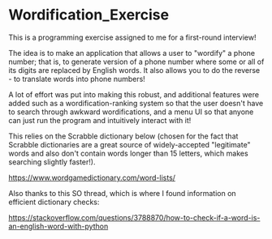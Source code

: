 # Wordification_Exercise
This is a programming exercise assigned to me for a first-round interview!

The idea is to make an application that allows a user to "wordify" a phone number; that is, to generate version of a phone number 
where some or all of its digits are replaced by English words. It also allows you to do the reverse - to translate words into phone 
numbers!

A lot of effort was put into making this robust, and additional features were added such as a wordification-ranking system 
so that the user doesn't have to search through awkward wordifications, and a menu UI so that anyone can just run the program
and intuitively interact with it!

This relies on the Scrabble dictionary below (chosen for the fact that Scrabble dictionaries are a great source of widely-accepted
"legitimate" words and also don't contain words longer than 15 letters, which makes searching slightly faster!).

https://www.wordgamedictionary.com/word-lists/

Also thanks to this SO thread, which is where I found information on efficient dictionary checks:

https://stackoverflow.com/questions/3788870/how-to-check-if-a-word-is-an-english-word-with-python


